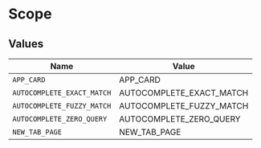 # Scope


## Values

| Name                       | Value                      |
| -------------------------- | -------------------------- |
| `APP_CARD`                 | APP_CARD                   |
| `AUTOCOMPLETE_EXACT_MATCH` | AUTOCOMPLETE_EXACT_MATCH   |
| `AUTOCOMPLETE_FUZZY_MATCH` | AUTOCOMPLETE_FUZZY_MATCH   |
| `AUTOCOMPLETE_ZERO_QUERY`  | AUTOCOMPLETE_ZERO_QUERY    |
| `NEW_TAB_PAGE`             | NEW_TAB_PAGE               |